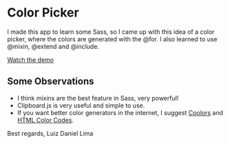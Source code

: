 # Color Picker

I made this app to learn some Sass, so I came up with this idea of a color picker, where the colors are generated with the @for. I also learned to use @mixin, @extend and @include.

[Watch the demo](https://luizdanielmlima.github.io/colorPicker/)

## Some Observations

- I think mixins are the best feature in Sass, very powerful!
- Clipboard.js is very useful and simple to use.
- If you want better color generators in the internet, I suggest [Coolors](https://coolors.co/) and [HTML Color Codes](https://htmlcolorcodes.com/).

Best regards,
Luiz Daniel Lima
